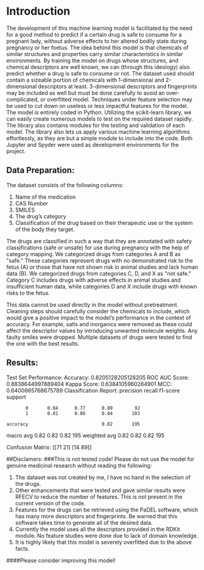 # Introduction
The development of this machine learning model is facilitated by the need for a good method to predict if a certain drug is safe to consume for a pregnant lady, without adverse effects to her altered bodily state during pregnancy or her foetus. The idea behind this model is that chemicals of similar structures and properties carry similar characteristics in similar environments. By training the model on drugs whose structures, and chemical descriptors are well known, we can (through this ideology) also predict whether a drug is safe to consume or not. 
The dataset used should contain a sizeable portion of chemicals with 1-dimensional and 2-dimensional descriptors at least. 3-dimensional descriptors and fingerprints may be included as well but must be done carefully to avoid an over-complicated, or overfitted model. Techniques under feature selection may be used to cut down on useless or less impactful features for the model. 
The model is entirely coded in Python. Utilizing the scikit-learn library, we can easily create numerous models to test on the required dataset rapidly. The library also contains modules for the testing and validation of each model. The library also lets us apply various machine learning algorithms effortlessly, as they are but a simple module to include into the code. Both Jupyter and Spyder were used as development environments for the project.

## Data Preparation:
The dataset consists of the following columns:
1.	Name of the medication
2.	CAS Number
3.	SMILES
4.	The drug’s category
5.	Classification of the drug based on their therapeutic use or the system of the body they target.

The drugs are classified in such a way that they are annotated with safety classifications (safe or unsafe) for use during pregnancy with the help of category mapping. 
We categorized drugs from categories A and B as "safe." These categories represent drugs with no demonstrated risk to the fetus (A) or those that have not shown risk in animal studies and lack human data (B).
We categorized drugs from categories C, D, and X as "not safe." Category C includes drugs with adverse effects in animal studies and insufficient human data, while categories D and X include drugs with known risks to the fetus.

This data cannot be used directly in the model without pretreatment. Cleaning steps should carefully consider the chemicals to include, which would give a positive impact to the model’s performance in the context of accuracy. For example, salts and inorganics were removed as these could affect the descriptor values by introducing unwanted molecule weights. Any faulty smiles were dropped. Multiple datasets of drugs were tested to find the one with the best results.

## Results:
Test Set Performance:
Accuracy: 0.8205128205128205
ROC AUC Score: 0.8838644997889404
Kappa Score: 0.6384105960264901
MCC: 0.6400865768675789
Classification Report:
              precision    recall  f1-score   support

           0       0.84      0.77      0.80        92
           1       0.81      0.86      0.84       103

    accuracy                           0.82       195
   macro avg       0.82      0.82      0.82       195
weighted avg       0.82      0.82      0.82       195

Confusion Matrix:
[[71 21]
 [14 89]]

##Disclamers:
###This is not tested code! Please do not use the model for genuine medicinal research without reading the following:
1. The dataset was not created by me, I have no hand in the selection of the drugs.
2. Other enhancements that were tested and gave similar results were RFECV to reduce the number of features. This is not present in the current version of the code.
3. Features for the drugs can be retrieved using the PaDEL software, which has many more descriptors and fingerprints. Be warned that this software takes time to generate all of the desired data.
4. Currently the model uses all the descriptors provided in the RDKit module. No feature studies were done due to lack of domain knowledge.
5. It is highly likely that this model is severely overfitted due to the above facts.

####Please consider improving this model!
